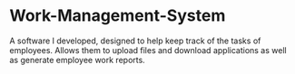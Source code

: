 # Work-Management-System
A software I developed, designed to help keep track of the tasks of employees. Allows them to upload files and download applications as well as generate employee work reports.
